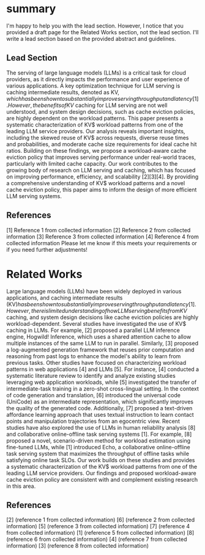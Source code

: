 # summary

I'm happy to help you with the lead section. However, I notice that you provided a draft page for the Related Works section, not the lead section. I'll write a lead section based on the provided abstract and guidelines.

## Lead Section

The serving of large language models (LLMs) is a critical task for cloud providers, as it directly impacts the performance and user experience of various applications. A key optimization technique for LLM serving is caching intermediate results, denoted as KV$, which has been shown to substantially improve serving throughput and latency [1]. However, the benefits of KV$ caching for LLM serving are not well understood, and system design decisions, such as cache eviction policies, are highly dependent on the workload patterns.
This paper presents a systematic characterization of KV$ workload patterns from one of the leading LLM service providers. Our analysis reveals important insights, including the skewed reuse of KV$ across requests, diverse reuse times and probabilities, and moderate cache size requirements for ideal cache hit ratios. Building on these findings, we propose a workload-aware cache eviction policy that improves serving performance under real-world traces, particularly with limited cache capacity.
Our work contributes to the growing body of research on LLM serving and caching, which has focused on improving performance, efficiency, and scalability [2][3][4]. By providing a comprehensive understanding of KV$ workload patterns and a novel cache eviction policy, this paper aims to inform the design of more efficient LLM serving systems.

## References

[1] Reference 1 from collected information
[2] Reference 2 from collected information
[3] Reference 3 from collected information
[4] Reference 4 from collected information
Please let me know if this meets your requirements or if you need further adjustments!

# Related Works

Large language models (LLMs) have been widely deployed in various applications, and caching intermediate results (KV$) has been shown to substantially improve serving throughput and latency [1]. However, there is limited understanding of how LLM serving benefits from KV$ caching, and system design decisions like cache eviction policies are highly workload-dependent.
Several studies have investigated the use of KV$ caching in LLMs. For example, [2] proposed a parallel LLM inference engine, Hogwild! Inference, which uses a shared attention cache to allow multiple instances of the same LLM to run in parallel. Similarly, [3] proposed a log-augmented generation framework that reuses prior computation and reasoning from past logs to enhance the model's ability to learn from previous tasks.
Other studies have focused on characterizing workload patterns in web applications [4] and LLMs [5]. For instance, [4] conducted a systematic literature review to identify and analyze existing studies leveraging web application workloads, while [5] investigated the transfer of intermediate-task training in a zero-shot cross-lingual setting.
In the context of code generation and translation, [6] introduced the universal code (UniCode) as an intermediate representation, which significantly improves the quality of the generated code. Additionally, [7] proposed a text-driven affordance learning approach that uses textual instruction to learn contact points and manipulation trajectories from an egocentric view.
Recent studies have also explored the use of LLMs in human reliability analysis [8] and collaborative online-offline task serving systems [1]. For example, [8] proposed a novel, scenario-driven method for workload estimation using fine-tuned LLMs, while [1] introduced Echo, a collaborative online-offline task serving system that maximizes the throughput of offline tasks while satisfying online task SLOs.
Our work builds on these studies and provides a systematic characterization of the KV$ workload patterns from one of the leading LLM service providers. Our findings and proposed workload-aware cache eviction policy are consistent with and complement existing research in this area.

## References

[2] (reference 1 from collected information)
[6] (reference 2 from collected information)
[5] (reference 3 from collected information)
[7] (reference 4 from collected information)
[1] (reference 5 from collected information)
[8] (reference 6 from collected information)
[4] (reference 7 from collected information)
[3] (reference 8 from collected information)